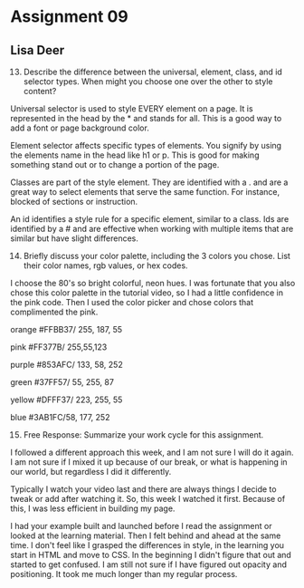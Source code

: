 # Assignment 09
## Lisa Deer

13. Describe the difference between the universal, element, class, and id selector types. When might you choose one over the other to style content?

Universal selector is used to style EVERY element on a page. It is represented in the head by the * and stands for all. This is a good way to add a font or page background color.

Element selector affects specific types of elements. You signify by using the elements name in the head like h1 or p. This is good for making something stand out or to change a portion of the page.

Classes are part of the style element. They are identified with a . and are a great way to select elements that serve the same function. For instance, blocked of sections or instruction.

An id identifies a style rule for a specific element, similar to a class. Ids are identified by a # and are effective when working with multiple items that are similar but have slight differences.





14. Briefly discuss your color palette, including the 3 colors you chose. List their color names, rgb values, or hex codes.

I choose the 80's so bright colorful, neon hues. I was fortunate that you also chose this color palette in the tutorial video, so I had a little confidence in the pink code. Then I used the color picker and chose colors that complimented the pink.

orange #FFBB37/ 255, 187, 55


pink  #FF377B/ 255,55,123


purple #853AFC/ 133, 58, 252


green #37FF57/ 55, 255, 87


yellow #DFFF37/ 223, 255, 55


blue #3AB1FC/58, 177, 252





15. Free Response: Summarize your work cycle for this assignment.

I followed a different approach this week, and I am not sure I will do it again. I am not sure if I mixed it up because of our break, or what is happening in our world, but regardless I did it differently.

Typically I watch your video last and there are always things I decide to tweak or add after watching it. So, this week I watched it first. Because of this, I was less efficient in building my page.

I had your example built and launched before I read the assignment or looked at the learning material. Then I felt behind and ahead at the same time. I don't feel like I grasped the differences in style, in the learning you start in HTML and move to CSS. In the beginning I didn't figure that out and started to get confused. I am still not sure if I have figured out opacity and positioning. It took me much longer than my regular process.

